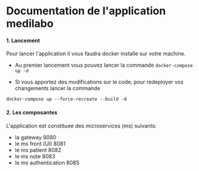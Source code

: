 # Documentation de l'application medilabo

#### 1. Lancement
Pour lancer l'application il vous faudra docker installe sur votre machine.

- Au premier lancement vous pouvez lancer la commande 
`docker-compose up -d`

- Si vous apportez des modifications sur le code, pour redeployer vos changements lancer la commande

`docker-compose up --force-recreate --build -d`

#### 2. Les composantes

L'application est constituee des microservices (ms) suivants:

- la gateway 8080
- le ms front (UI) 8081
- le ms patient 8082
- le ms note 8083
- le ms authentication 8085
